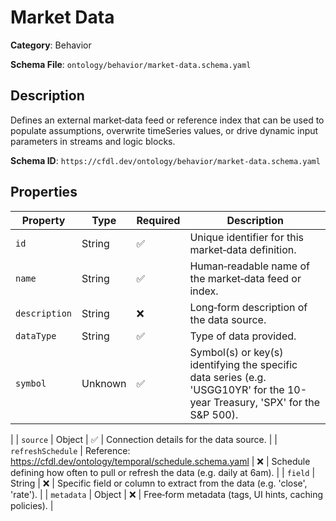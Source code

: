 # Market Data

**Category**: Behavior

**Schema File**: `ontology/behavior/market-data.schema.yaml`

## Description

Defines an external market‐data feed or reference index that can be  used to populate assumptions, overwrite timeSeries values, or drive dynamic input parameters in streams and logic blocks.


**Schema ID**: `https://cfdl.dev/ontology/behavior/market-data.schema.yaml`

## Properties

| Property | Type | Required | Description |
|----------|------|----------|-------------|
| `id` | String | ✅ | Unique identifier for this market‐data definition. |
| `name` | String | ✅ | Human‐readable name of the market‐data feed or index. |
| `description` | String | ❌ | Long‐form description of the data source. |
| `dataType` | String | ✅ | Type of data provided. |
| `symbol` | Unknown | ✅ | Symbol(s) or key(s) identifying the specific data series (e.g. 'USGG10YR' for the 10-year Treasury, 'SPX' for the S&P 500).
 |
| `source` | Object | ✅ | Connection details for the data source. |
| `refreshSchedule` | Reference: https://cfdl.dev/ontology/temporal/schedule.schema.yaml | ❌ | Schedule defining how often to pull or refresh the data (e.g. daily at 6am).
 |
| `field` | String | ❌ | Specific field or column to extract from the data (e.g. 'close', 'rate'). |
| `metadata` | Object | ❌ | Free‐form metadata (tags, UI hints, caching policies). |


